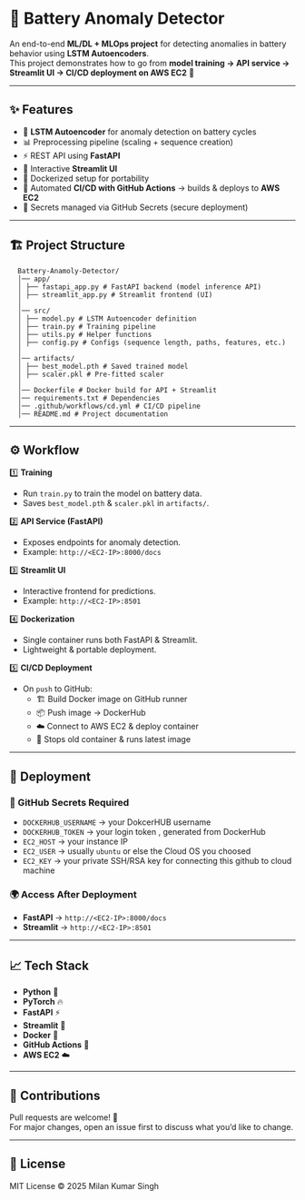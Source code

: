 # 🔋 Battery Anomaly Detector  

An end-to-end **ML/DL + MLOps project** for detecting anomalies in battery behavior using **LSTM Autoencoders**.  
This project demonstrates how to go from **model training → API service → Streamlit UI → CI/CD deployment on AWS EC2** 🚀  

---

## ✨ Features  
- 🧠 **LSTM Autoencoder** for anomaly detection on battery cycles  
- 📊 Preprocessing pipeline (scaling + sequence creation)  
- ⚡ REST API using **FastAPI**  
- 🎨 Interactive **Streamlit UI**  
- 🐳 Dockerized setup for portability  
- 🔄 Automated **CI/CD with GitHub Actions** → builds & deploys to **AWS EC2**  
- 🔑 Secrets managed via GitHub Secrets (secure deployment)  

---

## 🏗️ Project Structure  
```
  Battery-Anamoly-Detector/
  │── app/
  │ ├── fastapi_app.py # FastAPI backend (model inference API)
  │ ├── streamlit_app.py # Streamlit frontend (UI)
  │
  │── src/
  │ ├── model.py # LSTM Autoencoder definition
  │ ├── train.py # Training pipeline
  │ ├── utils.py # Helper functions
  │ ├── config.py # Configs (sequence length, paths, features, etc.)
  │
  │── artifacts/
  │ ├── best_model.pth # Saved trained model
  │ ├── scaler.pkl # Pre-fitted scaler
  │
  │── Dockerfile # Docker build for API + Streamlit
  │── requirements.txt # Dependencies
  │── .github/workflows/cd.yml # CI/CD pipeline
  │── README.md # Project documentation
```

---

## ⚙️ Workflow  

1️⃣ **Training**  
- Run `train.py` to train the model on battery data.  
- Saves `best_model.pth` & `scaler.pkl` in `artifacts/`.  

2️⃣ **API Service (FastAPI)**  
- Exposes endpoints for anomaly detection.  
- Example: `http://<EC2-IP>:8000/docs`  

3️⃣ **Streamlit UI**  
- Interactive frontend for predictions.  
- Example: `http://<EC2-IP>:8501`  

4️⃣ **Dockerization**  
- Single container runs both FastAPI & Streamlit.  
- Lightweight & portable deployment.  

5️⃣ **CI/CD Deployment**  
- On `push` to GitHub:  
  - 🏗️ Build Docker image on GitHub runner  
  - 📦 Push image → DockerHub  
  - ☁️ Connect to AWS EC2 & deploy container  
  - 🔄 Stops old container & runs latest image  

---

## 🚀 Deployment  

### 🔑 GitHub Secrets Required  
- `DOCKERHUB_USERNAME` → your DokcerHUB username
- `DOCKERHUB_TOKEN`  → your login token , generated from DockerHub
- `EC2_HOST` → your instance IP  
- `EC2_USER` → usually `ubuntu` or else the Cloud OS you choosed 
- `EC2_KEY` → your private SSH/RSA key for connecting this github to cloud machine  

### 🌍 Access After Deployment  
- **FastAPI** → `http://<EC2-IP>:8000/docs`  
- **Streamlit** → `http://<EC2-IP>:8501`  

---

## 📈 Tech Stack  
- **Python** 🐍  
- **PyTorch** 🔥  
- **FastAPI** ⚡  
- **Streamlit** 🎨  
- **Docker** 🐳  
- **GitHub Actions** 🤖  
- **AWS EC2** ☁️  

---

## 🤝 Contributions  
Pull requests are welcome! 🎉  
For major changes, open an issue first to discuss what you’d like to change.  

---

## 📜 License  
MIT License © 2025 Milan Kumar Singh  





